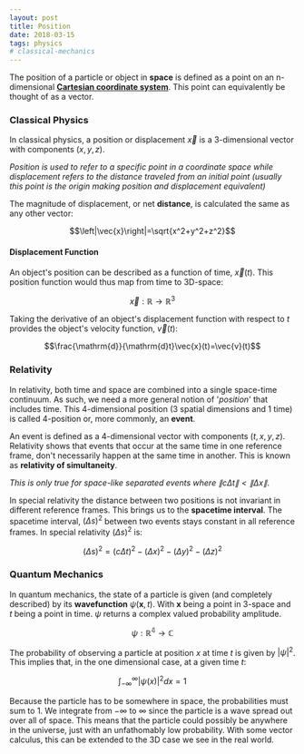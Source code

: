 ```yaml
---
layout: post
title: Position
date: 2018-03-15
tags: physics
# classical-mechanics
---
```

The position of a particle or object in **space** is defined as a point on an n-dimensional [**Cartesian coordinate system**](/cartesian-product/#cartesian-coordinates). This point can equivalently be thought of as a vector.

### Classical Physics
In classical physics, a position or displacement $\vec{x}$ is a 3-dimensional vector with components $\left(x,y,z\right)$.

*Position is used to refer to a specific point in a coordinate space while displacement refers to the distance traveled from an initial point (usually this point is the origin making position and displacement equivalent)*

The magnitude of displacement, or net **distance**, is calculated the same as any other vector:

$$\left|\vec{x}\right|=\sqrt{x^2+y^2+z^2}$$

<!--more-->

#### Displacement Function
An object's position can be described as a function of time, $\vec{x}(t)$. This position function would thus map from time to 3D-space:

$$\vec{x}:\mathbb{R}\rightarrow \mathbb{R}^3$$

Taking the derivative of an object's displacement function with respect to $t$ provides the object's velocity function, $\vec{v}(t)$:

$$\frac{\mathrm{d}}{\mathrm{d}t}\vec{x}(t)=\vec{v}(t)$$

<!-- Click [here]() for a list of the repeated time derivatives of displacement. -->

### Relativity
In relativity, both time and space are combined into a single space-time continuum. As such, we need a more general notion of '*position*' that includes time. This 4-dimensional position (3 spatial dimensions and 1 time) is called 4-position or, more commonly, an **event**.

An event is defined as a 4-dimensional vector with components $\left(t,x,y,z\right)$. Relativity shows that events that occur at the same time in one reference frame, don't necessarily happen at the same time in another. This is known as **relativity of simultaneity**.

*This is only true for space-like separated events where $\|c\Delta t\| \lt \|\Delta x\|$*.

In special relativity the distance between two positions is not invariant in different reference frames. This brings us to the **spacetime interval**. The spacetime interval, $(\Delta s)^2$ between two events stays constant in all reference frames. In special relativity $(\Delta s)^2$ is:

$$(\Delta s)^2=(c\Delta t)^2-(\Delta x)^2-(\Delta y)^2-(\Delta z)^2$$

### Quantum Mechanics
In quantum mechanics, the state of a particle is given (and completely described) by its **wavefunction** $\psi(\mathbf{x}, t)$. With $\mathbf{x}$ being a point in 3-space and $t$ being a point in time. $\psi$ returns a complex valued probability amplitude.

$$\psi:\mathbb{R^4}\rightarrow \mathbb{C}$$

The probability of observing a particle at position $x$ at time $t$ is given by $\left \vert \psi \right \vert^2$. This implies that, in the one dimensional case, at a given time $t$:

$$\int_{-\infty}^{\infty}\left | \psi(x) \right |^2 dx=1$$

Because the particle has to be somewhere in space, the probabilities must sum to 1. We integrate from $-\infty$ to $\infty$ since the particle is a wave spread out over all of space. This means that the particle could possibly be anywhere in the universe, just with an unfathomably low probability. With some vector calculus, this can be extended to the 3D case we see in the real world.

